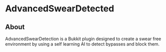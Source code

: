 # AdvancedSwearDetected

## About
AdvancedSwearDetection is a Bukkit plugin designed to create a swear free environment by using a self learning AI to detect bypasses and block them. 
